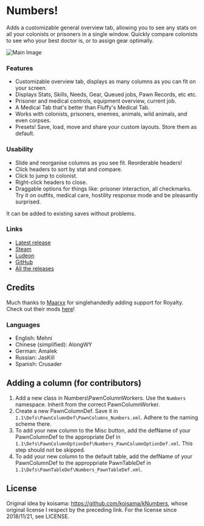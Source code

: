 # Numbers!

Adds a customizable general overview tab, allowing you to see any stats on all your colonists or prisoners in a single window. Quickly compare colonists to see who your best doctor is, or to assign gear optimally.


![Main Image](./.github/assets/images/img1.png)

### Features

- Customizable overview tab, displays as many columns as you can fit on your screen.
- Displays Stats, Skills, Needs, Gear, Queued jobs, Pawn Records, etc etc.
- Prisoner and medical controls, equipment overview, current job.
- A Medical Tab that's better than Fluffy's Medical Tab.
- Works with colonists, prisoners, enemies, animals, wild animals, and even corpses.
- Presets! Save, load, move and share your custom layouts. Store them as default.

### Usability

- Slide and reorganise columns as you see fit. Reorderable headers!
- Click headers to sort by stat and compare.
- Click to jump to colonist.
- Right-click headers to close.
- Draggable options for things like: prisoner interaction, all checkmarks. Try it on outfits, medical care, hostility response mode and be pleasantly surprised.

It can be added to existing saves without problems.

### Links

- [Latest release](https://github.com/Mehni/kNumbers/releases/latest)
- [Steam](https://steamcommunity.com/sharedfiles/filedetails/?id=1414302321)
- [Ludeon](https://ludeon.com/forums/index.php?topic=35832.0)
- [GitHub](https://github.com/Mehni/kNumbers)
- [All the releases](https://github.com/Mehni/kNumbers/releases)

## Credits

Much thanks to [Maarxx](https://github.com/maarxx) for singlehandedly adding support for Royalty. Check out their mods [here](https://ludeon.com/forums/index.php?topic=53539)!

### Languages

- English: Mehni
- Chinese (simplified): AlongWY
- German: Amalek
- Russian: JasKill
- Spanish: Crusader

## Adding a column (for contributors)

1. Add a new class in Numbers\PawnColumnWorkers. Use the `Numbers` namespace. Inherit from the correct PawnColumnWorker.
1. Create a new PawnColumnDef. Save it in `1.1\Defs\PawnColumnDef\PawnColumns_Numbers.xml`. Adhere to the naming scheme there.
1. To add your new column to the Misc button, add the defName of your PawnColumnDef to the appropriate Def in `1.1\Defs\PawnColumnOptionDef\Numbers_PawnColumnOptionDef.xml`. This step should not be skipped.
1. To add your new column to the default table, add the defName of your PawnColumnDef to the approppriate PawnTableDef in `1.1\Defs\PawnTableDef\Numbers_PawnTableDef.xml`.

## License

Original idea by koisama: https://github.com/koisama/kNumbers, whose original license I respect by the preceding link. For the license since 2018/11/21, see LICENSE.